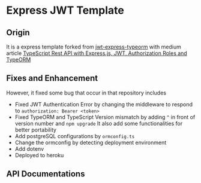 
# Express JWT Template

## Origin
It is a express template forked from [jwt-express-typeorm](https://github.com/andregardi/jwt-express-typeorm) with medium article [TypeScript Rest API with Express.js, JWT, Authorization Roles and TypeORM](https://medium.com/javascript-in-plain-english/creating-a-rest-api-with-jwt-authentication-and-role-based-authorization-using-typescript-fbfa3cab22a4)

## Fixes and Enhancement
However, it fixed some bug that occur in that repository includes
* Fixed JWT Authentication Error by changing the middleware to respond to `authorization: Bearer <token>`
* Fixed TypeORM and TypeScript Version mismatch by adding `^` in front of version number and `npm upgrade`
It also add some functionalities for better portability
* Add postgreSQL configurations by `ormconfig.ts` 
* Change the ormconfig by detecting deployment environment
* Add dotenv
* Deployed to heroku

## API Documentations